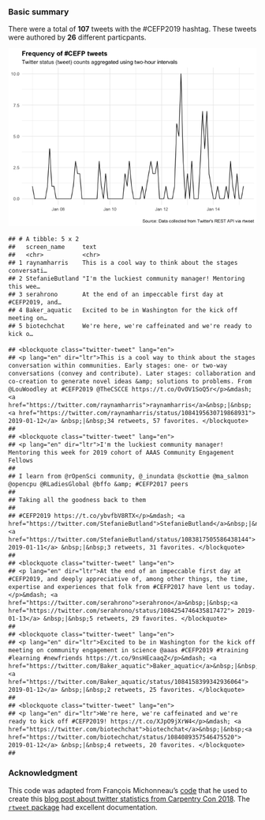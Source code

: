 ### Basic summary

There were a total of **107** tweets with the \#CEFP2019 hashtag. These
tweets were authored by **26** different particpants.

![](rtweets_CEFP2019_files/figure-markdown_strict/tweet_timeline-1.png)

    ## # A tibble: 5 x 2
    ##   screen_name     text                                                    
    ##   <chr>           <chr>                                                   
    ## 1 raynamharris    This is a cool way to think about the stages conversati…
    ## 2 StefanieButland "I'm the luckiest community manager! Mentoring this wee…
    ## 3 serahrono       At the end of an impeccable first day at #CEFP2019, and…
    ## 4 Baker_aquatic   Excited to be in Washington for the kick off meeting on…
    ## 5 biotechchat     We're here, we're caffeinated and we're ready to kick o…

    ## <blockquote class="twitter-tweet" lang="en"> 
    ## <p lang="en" dir="ltr">This is a cool way to think about the stages conversation within communities. Early stages: one- or two-way conversations (convey and contribute). Later stages: collaboration and co-creation to generate novel ideas &amp; solutions to problems. From @LouWoodley at #CEFP2019 @TheCSCCE https://t.co/OvOV1SoQ5r</p>&mdash; <a href="https://twitter.com/raynamharris">raynamharris</a>&nbsp;|&nbsp;<a href="https://twitter.com/raynamharris/status/1084195630719868931"> 2019-01-12</a> &nbsp;|&nbsp;34 retweets, 57 favorites. </blockquote>
    ##  
    ## <blockquote class="twitter-tweet" lang="en"> 
    ## <p lang="en" dir="ltr">I'm the luckiest community manager! Mentoring this week for 2019 cohort of AAAS Community Engagement Fellows 
    ## 
    ## I learn from @rOpenSci community, @_inundata @sckottie @ma_salmon @opencpu @RLadiesGlobal @bffo &amp; #CEFP2017 peers
    ## 
    ## Taking all the goodness back to them
    ## 
    ## #CEFP2019 https://t.co/ybvfbV8RTX</p>&mdash; <a href="https://twitter.com/StefanieButland">StefanieButland</a>&nbsp;|&nbsp;<a href="https://twitter.com/StefanieButland/status/1083817505586438144"> 2019-01-11</a> &nbsp;|&nbsp;3 retweets, 31 favorites. </blockquote>
    ##  
    ## <blockquote class="twitter-tweet" lang="en"> 
    ## <p lang="en" dir="ltr">At the end of an impeccable first day at #CEFP2019, and deeply appreciative of, among other things, the time, expertise and experiences that folk from #CEFP2017 have lent us today.</p>&mdash; <a href="https://twitter.com/serahrono">serahrono</a>&nbsp;|&nbsp;<a href="https://twitter.com/serahrono/status/1084254746435817472"> 2019-01-13</a> &nbsp;|&nbsp;5 retweets, 29 favorites. </blockquote>
    ##  
    ## <blockquote class="twitter-tweet" lang="en"> 
    ## <p lang="en" dir="ltr">Excited to be in Washington for the kick off meeting on community engagement in science @aaas #CEFP2019 #training #learning #newfriends https://t.co/9nsHEcaaqZ</p>&mdash; <a href="https://twitter.com/Baker_aquatic">Baker_aquatic</a>&nbsp;|&nbsp;<a href="https://twitter.com/Baker_aquatic/status/1084158399342936064"> 2019-01-12</a> &nbsp;|&nbsp;2 retweets, 25 favorites. </blockquote>
    ##  
    ## <blockquote class="twitter-tweet" lang="en"> 
    ## <p lang="en" dir="ltr">We're here, we're caffeinated and we're ready to kick off #CEFP2019! https://t.co/XJpO9jXrW4</p>&mdash; <a href="https://twitter.com/biotechchat">biotechchat</a>&nbsp;|&nbsp;<a href="https://twitter.com/biotechchat/status/1084089357546475520"> 2019-01-12</a> &nbsp;|&nbsp;4 retweets, 20 favorites. </blockquote>
    ## 

### Acknowledgment

This code was adapted from François Michonneau’s
[code](https://github.com/fmichonneau/2018-carpentrycon-tweets/blob/master/index.Rmd)
that he used to create this [blog post about twitter statistics from
Carpentry Con
2018](https://carpentries.org/2018/06/carpentrycon-tweets). The
[`rtweet` package](https://rtweet.info/) had excellent documentation.

